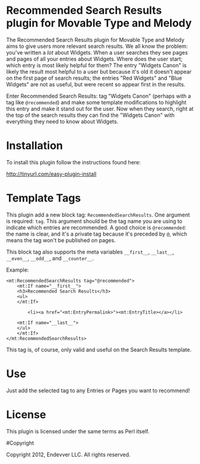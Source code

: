 # Recommended Search Results plugin for Movable Type and Melody

The Recommended Search Results plugin for Movable Type and Melody aims to give
users more relevant search results. We all know the problem: you've written a
*lot* about Widgets. When a user searches they see pages and pages of all your
entries about Widgets. Where does the user start; which entry is most likely
helpful for them? The entry "Widgets Canon" is likely the result most helpful
to a user but because it's old it doesn't appear on the first page of search
results; the entries "Red Widgets" and "Blue Widgets" are not as useful, but
were recent so appear first in the results.

Enter Recommended Search Results: tag "Widgets Canon" (perhaps with a tag like
`@recommended`) and make some template modifications to highlight this entry
and make it stand out for the user. Now when they search, right at the top of
the search results they can find the "Widgets Canon" with everything they need
to know about Widgets.

# Installation

To install this plugin follow the instructions found here:

http://tinyurl.com/easy-plugin-install

# Template Tags

This plugin add a new block tag: `RecommendedSearchResults`. One argument is
required: `tag`. This argument should be the tag name you are using to
indicate which entries are recommended. A good choice is `@recommended`: the
name is clear, and it's a private tag because it's preceded by `@`, which
means the tag won't be published on pages.

This block tag also supports the meta variables `__first__`, `__last__`,
`__even__`, `__odd__`, and `__counter__`.

Example:

    <mt:RecommendedSearchResults tag="@recommended">
        <mt:If name="__first__">
        <h3>Recommended Search Results</h3>
        <ul>
        </mt:If>

            <li><a href="<mt:EntryPermalink>"><mt:EntryTitle></a></li>

        <mt:If name="__last__">
        </ul>
        </mt:If>
    </mt:RecommendedSearchResults>

This tag is, of course, only valid and useful on the Search Results template.

# Use

Just add the selected tag to any Entries or Pages you want to recommend!

# License

This plugin is licensed under the same terms as Perl itself.

#Copyright

Copyright 2012, Endevver LLC. All rights reserved.
